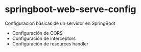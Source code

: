 # springboot-web-serve-config
Configuración bàsicas de un servidor en SpringBoot

- Configuración de CORS 
- Configuración de interceptors
- Configuración de resources handler
